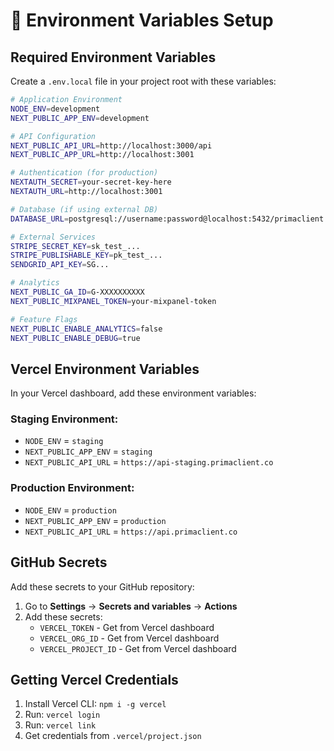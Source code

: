 # 🔧 Environment Variables Setup

## Required Environment Variables

Create a `.env.local` file in your project root with these variables:

```bash
# Application Environment
NODE_ENV=development
NEXT_PUBLIC_APP_ENV=development

# API Configuration
NEXT_PUBLIC_API_URL=http://localhost:3000/api
NEXT_PUBLIC_APP_URL=http://localhost:3001

# Authentication (for production)
NEXTAUTH_SECRET=your-secret-key-here
NEXTAUTH_URL=http://localhost:3001

# Database (if using external DB)
DATABASE_URL=postgresql://username:password@localhost:5432/primaclient

# External Services
STRIPE_SECRET_KEY=sk_test_...
STRIPE_PUBLISHABLE_KEY=pk_test_...
SENDGRID_API_KEY=SG...

# Analytics
NEXT_PUBLIC_GA_ID=G-XXXXXXXXXX
NEXT_PUBLIC_MIXPANEL_TOKEN=your-mixpanel-token

# Feature Flags
NEXT_PUBLIC_ENABLE_ANALYTICS=false
NEXT_PUBLIC_ENABLE_DEBUG=true
```

## Vercel Environment Variables

In your Vercel dashboard, add these environment variables:

### **Staging Environment:**
- `NODE_ENV` = `staging`
- `NEXT_PUBLIC_APP_ENV` = `staging`
- `NEXT_PUBLIC_API_URL` = `https://api-staging.primaclient.co`

### **Production Environment:**
- `NODE_ENV` = `production`
- `NEXT_PUBLIC_APP_ENV` = `production`
- `NEXT_PUBLIC_API_URL` = `https://api.primaclient.co`

## GitHub Secrets

Add these secrets to your GitHub repository:

1. Go to **Settings** → **Secrets and variables** → **Actions**
2. Add these secrets:
   - `VERCEL_TOKEN` - Get from Vercel dashboard
   - `VERCEL_ORG_ID` - Get from Vercel dashboard
   - `VERCEL_PROJECT_ID` - Get from Vercel dashboard

## Getting Vercel Credentials

1. Install Vercel CLI: `npm i -g vercel`
2. Run: `vercel login`
3. Run: `vercel link`
4. Get credentials from `.vercel/project.json`
